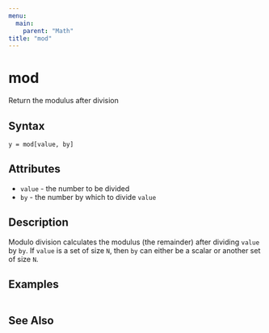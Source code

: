 ```yaml
---
menu:
  main:
    parent: "Math"
title: "mod"
---
```


# mod

Return the modulus after division

## Syntax

```eve
y = mod[value, by]
```

## Attributes

- `value` - the number to be divided
- `by` - the number by which to divide `value`

## Description

Modulo division calculates the modulus (the remainder) after dividing `value` by `by`. If `value` is a set of size `N`, then `by` can either be a scalar or another set of size `N`.

## Examples

```

```

## See Also